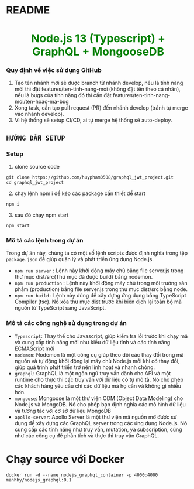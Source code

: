 # README

<h1 align="center" style="font-size: 30px; color: green">Node.js 13 (Typescript) + GraphQL + MongooseDB</h1>

### Quy định về việc sử dụng GitHub

1. Tạo tên nhánh mới sẽ được branch từ nhánh develop, nếu là tính năng mới thì đặt features/ten-tinh-nang-moi (không đặt tên theo cá nhân), nếu là bugs của tính năng đó thì cần đặt features/ten-tinh-nang-moi/ten-hoac-ma-bug
2. Xong task, cần tạo pull request (PR) đến nhánh develop (tránh tự merge vào nhánh develop).
3. Vì hệ thống sẽ setup CI/CD, ai tự merge hệ thống sẽ auto-deploy.

## `HƯỚNG DẪN SETUP`

### Setup

1. clone source code

```
git clone https://github.com/huypham0508/graphql_jwt_project.git
cd graphql_jwt_project
```

2. chạy lệnh npm i để kéo các package cần thiết để start

```shell
npm i
```

3. sau đó chạy npm start

```shell
npm start
```

### Mô tả các lệnh trong dự án

Trong dự án này, chúng ta có một số lệnh scripts được định nghĩa trong tệp `package.json` để giúp quản lý và phát triển ứng dụng Node.js.

- `npm run server` : Lệnh này khởi động máy chủ bằng file server.js trong thư mục dist/src(Thư mục đã được build) bằng nodemon.
- `npm run production` : Lệnh này khởi động máy chủ trong môi trường sản phẩm (production) bằng file server.js trong thư mục dist/src bằng node.
- `npm run build` : Lệnh này dùng để xây dựng ứng dụng bằng TypeScript Compiler (tsc). Nó xóa thư mục dist trước khi biên dịch lại toàn bộ mã nguồn từ TypeScript sang JavaScript.

### Mô tả các công nghệ sử dụng trong dự án

- `Typescript`: Thay thế cho Javascript, giúp kiểm tra lỗi trước khi chạy mã và cung cấp tính năng mới như kiểu dữ liệu tĩnh và các tính năng ECMAScript mới
- `nodemon`: Nodemon là một công cụ giúp theo dõi các thay đổi trong mã nguồn và tự động khởi động lại máy chủ Node.js mỗi khi có thay đổi, giúp quá trình phát triển trở nên linh hoạt và nhanh chóng.
- `graphql`: GraphQL là một ngôn ngữ truy vấn dành cho API và một runtime cho thực thi các truy vấn với dữ liệu có tự mô tả. Nó cho phép các khách hàng yêu cầu chỉ các dữ liệu mà họ cần và không gì nhiều hơn.
- `mongoose`: Mongoose là một thư viện ODM (Object Data Modeling) cho Node.js và MongoDB. Nó cho phép bạn định nghĩa các mô hình dữ liệu và tương tác với cơ sở dữ liệu MongoDB
- `apollo-server`: Apollo Server là một thư viện mã nguồn mở được sử dụng để xây dựng các GraphQL server trong các ứng dụng Node.js. Nó cung cấp các tính năng như truy vấn, mutation, và subscription, cũng như các công cụ để phân tích và thực thi truy vấn GraphQL.

# Chạy source với Docker

```shell
docker run -d --name nodejs_graphql_container -p 4000:4000 manhhy/nodejs_graphql:0.1
```
